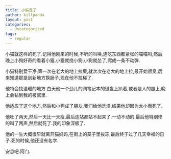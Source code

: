 ```yaml
---
title: 小猫走了
author: killpanda
layout: post
categories:
  - Uncategorized
tags:
  - regular
---
```

小猫就这样的死了.记得他刚来的时候,不听的叫唤,连吃东西都紧张的喵喵叫,然后晚上小狗好奇的看着小猫,小猫就挠小狗,小狗就怂了,爬成一条不动弹.

小猫特别爱干净,第一次在老大的地上拉屎,就次次在老大的地上拉,最开始很臭,后来知道那是到新地方换肠子,现在他不拉稀了.

他特会找温暖的地方.白天他一个劲儿的网笔记本的键盘上趴着,或者是人的腿上,晚上会钻到我的被窝里.

他适应了这个地方,然后和小狗成了朋友,我们给他洗澡,结果他却因为太小而死了.

他吐了两天,然后一天比一天瘦,最后连站都站不起来了.一动不动的.最后他特别惨的叫了两声,然后就死了.我的印象深极了.

他的一生大概很早就离开猫妈妈,在街上的笼子里挨冻,最后终于过了几天幸福的日子.死的时候,他还没有名字.

安息吧.阿门.
